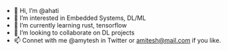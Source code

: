 - 👋 Hi, I’m @ahati
- 👀 I’m interested in Embedded Systems, DL/ML
- 🌱 I’m currently learning rust, tensorflow
- 💞️ I’m looking to collaborate on DL projects
- 📫 Connet with me @amytesh in Twitter or amitesh@mail.com if you like.

<!---
ahati/ahati is a ✨ special ✨ repository because its `README.md` (this file) appears on your GitHub profile.
You can click the Preview link to take a look at your changes.
--->
